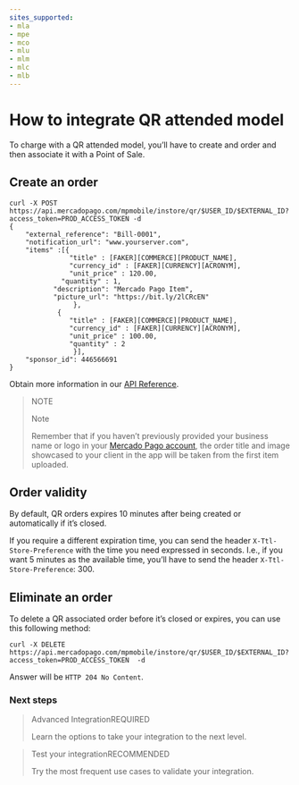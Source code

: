 ```yaml
---
sites_supported:
- mla
- mpe
- mco
- mlu
- mlm
- mlc
- mlb
---
```


#  How to integrate QR attended model

To charge with a QR attended model, you’ll have to create and order and then associate it with a Point of Sale.

## Create an order

```curl
curl -X POST 
https://api.mercadopago.com/mpmobile/instore/qr/$USER_ID/$EXTERNAL_ID?access_token=PROD_ACCESS_TOKEN -d
{
    "external_reference": "Bill-0001",
    "notification_url": "www.yourserver.com",
    "items" :[{
    		   "title" : [FAKER][COMMERCE][PRODUCT_NAME],
    		   "currency_id" : [FAKER][CURRENCY][ACRONYM],
    		   "unit_price" : 120.00,
    	     "quantity" : 1,
           "description": "Mercado Pago Item",
           "picture_url": "https://bit.ly/2lCRcEN"
    		    },
            {
    		   "title" : [FAKER][COMMERCE][PRODUCT_NAME],
    		   "currency_id" : [FAKER][CURRENCY][ACRONYM],
    		   "unit_price" : 100.00,
    		   "quantity" : 2
    		    }],
    "sponsor_id": 446566691
}
```

Obtain more information in our [API Reference](https://www.mercadopago.com.ar/developers/en/reference/instore_orders/_mpmobile_instore_qr_user_id_external_id/post/).

> NOTE
> 
> Note
> 
> Remember that if you haven’t previously provided your business name or logo in your [Mercado Pago account](https://www.mercadopago.com.ar/settings/account), the order title and image showcased to your client in the app will be taken from the first item uploaded.

## Order validity

By default, QR orders expires 10 minutes after being created or automatically if it’s closed. 

If you require a different expiration time, you can send the header `X-Ttl-Store-Preference` with the time you need expressed in seconds. I.e., if you want 5 minutes as the available time, you’ll have to send the header `X-Ttl-Store-Preference`: 300.



## Eliminate an order

To delete a QR associated order before it’s closed or expires, you can use this following method:

```curl
curl -X DELETE https://api.mercadopago.com/mpmobile/instore/qr/$USER_ID/$EXTERNAL_ID?access_token=PROD_ACCESS_TOKEN  -d 
```
Answer will be `HTTP 204 No Content`.

### Next steps

<div>
<a href="https://www.mercadopago.com.ar/developers/en/guides/qr-code/final-steps/advanced-integration/" style="text-decoration:none;color:inherit">       
<blockquote class="next-step-card next-step-card-left">
<p class="card-note-title">Advanced Integration<span class="card-status-tag card-status-tag-required">REQUIRED</span></p>
<p>Learn the options to take your integration to the next level.</p>
</blockquote>
</a>    
<a href="https://www.mercadopago.com.ar/developers/en/guides/qr-code/final-steps/integration-test/" style="text-decoration:none;color:inherit">
<blockquote class="next-step-card next-step-card-right">
<p class="card-note-title">Test your integration<span class="card-status-tag card-status-tag-recommended">RECOMMENDED</span></p>
<p>Try the most frequent use cases to validate your integration.</p>
</blockquote>
</a>
</div>
<br/>
<br/>
<br/>
<br/>
<br/>
<br/>
<br/>
